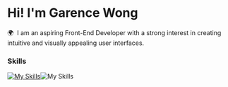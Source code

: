 Hi! I'm Garence Wong
========================================================================================================================================

🌍  I am an aspiring Front-End Developer with a strong interest in creating intuitive and visually appealing user interfaces.
<br/>

### Skills

[![My Skills](https://skillicons.dev/icons?i=html,css)](https://skillicons.dev)![My Skills](https://skillicons.dev/icons?i=js)
<!--
**GarenceWong/GarenceWong** is a ✨ _special_ ✨ repository because its `README.md` (this file) appears on your GitHub profile.

Here are some ideas to get you started:

- 🔭 I’m currently working on ...
- 🌱 I’m currently learning ...
- 👯 I’m looking to collaborate on ...
- 🤔 I’m looking for help with ...
- 💬 Ask me about ...
- 📫 How to reach me: ...
- 😄 Pronouns: ...
- ⚡ Fun fact: ...
-->
